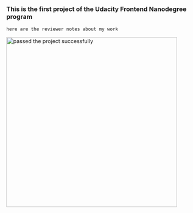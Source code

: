 ### This is the first project of the Udacity Frontend Nanodegree program

`here are the reviewer notes about my work`


<img width="448" alt="passed the project successfully" src="https://github.com/user-attachments/assets/bf20fc58-e8b3-4b9e-8c5c-0b342d048e77">
